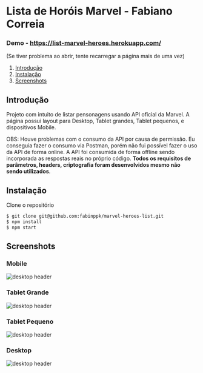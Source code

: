 # Lista de Horóis Marvel - Fabiano Correia
 
### Demo - https://list-marvel-heroes.herokuapp.com/
(Se tiver problema ao abrir, tente recarregar a página mais de uma vez)
 
 
1. [Introdução](#introducao)
2. [Instalação](#instalacao)
2. [Screenshots](#screenshots)


## Introdução <a name="introducao"></a>

Projeto com intuito de listar pensonagens usando API oficial da Marvel. A página possui layout para Desktop, Tablet grandes, Tablet pequenos, e dispositivos Mobile.

OBS: Houve problemas com o consumo da API por causa de permissão. Eu conseguia fazer o consumo via Postman, porém não fui possível fazer o uso da API de forma online. A API foi consumida de forma offline sendo incorporada as respostas reais no próprio código. __Todos os requisitos de parâmetros, headers, criptografia foram desenvolvidos mesmo não sendo utilizados__.
 
## Instalação <a name="instalacao"></a>

Clone o repositório
```sh
$ git clone git@github.com:fabinppk/marvel-heroes-list.git
$ npm install
$ npm start
```

## Screenshots <a name="screenshots"></a>

### Mobile


![desktop header](https://github.com/fabinppk/marvel-heroes-list/blob/master/screenshot/screencapture-list-marvel-heroes-herokuapp-2019-03-01-17_52_09.png)


### Tablet Grande


![desktop header](https://github.com/fabinppk/marvel-heroes-list/blob/master/screenshot/screencapture-list-marvel-heroes-herokuapp-2019-03-01-17_50_30.png)


### Tablet Pequeno


![desktop header](https://github.com/fabinppk/marvel-heroes-list/blob/master/screenshot/screencapture-list-marvel-heroes-herokuapp-2019-03-01-17_51_01.png)


### Desktop


![desktop header](https://github.com/fabinppk/marvel-heroes-list/blob/master/screenshot/screencapture-list-marvel-heroes-herokuapp-2019-03-01-17_47_45.png)
